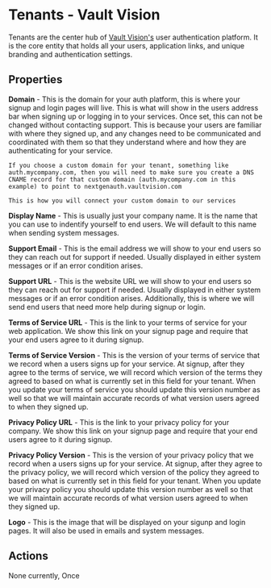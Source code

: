 Tenants - Vault Vision
========

Tenants are the center hub of [Vault Vision's](https://vaultvision.com) user authentication platform. It is the core entity that holds all your users, application links, and unique branding and authentication settings.

## Properties

**Domain** - This is the domain for your auth platform, this is where your signup and login pages will live. This is what will show in the users address bar when signing up or logging in to your services.  Once set, this can not be changed without contacting support.  This is because your users are familiar with where they signed up, and any changes need to be communicated and coordinated with them so that they understand where and how they are authenticating for your service.

```{note} Custom Domains
If you choose a custom domain for your tenant, something like auth.mycompany.com, then you will need to make sure you create a DNS CNAME record for that custom domain (auth.mycompany.com in this example) to point to nextgenauth.vaultvision.com

This is how you will connect your custom domain to our services
```

**Display Name** - This is usually just your company name. It is the name that you can use to indentify yourself to end users.  We will default to this name when sending system messages.

**Support Email** - This is the email address we will show to your end users so they can reach out for support if needed.  Usually displayed in either system messages or if an error condition arises.

**Support URL** - This is the website URL we will show to your end users so they can reach out for support if needed.  Usually displayed in either system messages or if an error condition arises.  Additionally, this is where we will send end users that need more help during signup or login.

**Terms of Service URL** - This is the link to your terms of service for your web application.  We show this link on your signup page and require that your end users agree to it during signup.

**Terms of Service Version** - This is the version of your terms of service that we record when a users signs up for your service.  At signup, after they agree to the terms of service, we will record which version of the terms they agreed to based on what is currently set in this field for your tenant.  When you update your terms of service you should update this version number as well so that we will maintain accurate records of what version users agreed to when they signed up.

**Privacy Policy URL** - This is the link to your privacy policy for your company.  We show this link on your signup page and require that your end users agree to it during signup.

**Privacy Policy Version** - This is the version of your privacy policy that we record when a users signs up for your service.  At signup, after they agree to the privacy policy, we will record which version of the policy they agreed to based on what is currently set in this field for your tenant.  When you update your privacy policy you should update this version number as well so that we will maintain accurate records of what version users agreed to when they signed up.

**Logo** - This is the image that will be displayed on your sigunp and login pages.  It will also be used in emails and system messages.

## Actions

None currently, Once
